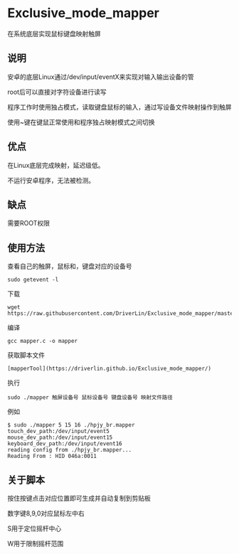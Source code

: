 # Exclusive_mode_mapper
在系统底层实现鼠标键盘映射触屏
## 说明
安卓的底层Linux通过/dev/input/eventX来实现对输入输出设备的管

root后可以直接对字符设备进行读写

程序工作时使用独占模式，读取键盘鼠标的输入，通过写设备文件映射操作到触屏

使用~键在键鼠正常使用和程序独占映射模式之间切换 

## 优点
在Linux底层完成映射，延迟级低。

不运行安卓程序，无法被检测。
## 缺点
需要ROOT权限
## 使用方法
查看自己的触屏，鼠标和，键盘对应的设备号
```
sudo getevent -l
```

下载
```
wget https://raw.githubusercontent.com/DriverLin/Exclusive_mode_mapper/master/src/mapper.c
```
编译
```
gcc mapper.c -o mapper
```


获取脚本文件
```
[mapperTool](https://driverlin.github.io/Exclusive_mode_mapper/)

```

执行
```
sudo ./mapper 触屏设备号 鼠标设备号 键盘设备号 映射文件路径
```
例如
``` 
$ sudo ./mapper 5 15 16 ./hpjy_br.mapper
touch_dev_path:/dev/input/event5
mouse_dev_path:/dev/input/event15
keyboard_dev_path:/dev/input/event16
reading config from ./hpjy_br.mapper...
Reading From : HID 046a:0011
```

## 关于脚本
按住按键点击对应位置即可生成并自动复制到剪贴板

数字键8,9,0对应鼠标左中右

S用于定位摇杆中心

W用于限制摇杆范围

